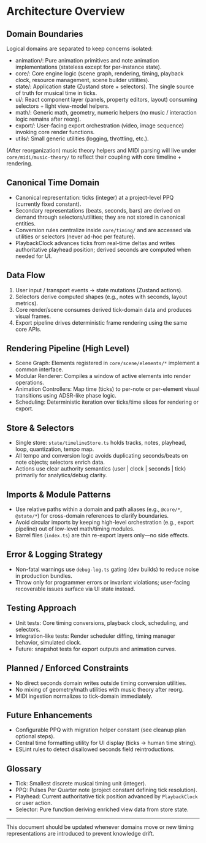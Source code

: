 # Architecture Overview

## Domain Boundaries

Logical domains are separated to keep concerns isolated:

-   animation/: Pure animation primitives and note animation implementations (stateless except for per-instance state).
-   core/: Core engine logic (scene graph, rendering, timing, playback clock, resource management, scene builder utilities).
-   state/: Application state (Zustand store + selectors). The single source of truth for musical time in ticks.
-   ui/: React component layer (panels, property editors, layout) consuming selectors + light view-model helpers.
-   math/: Generic math, geometry, numeric helpers (no music / interaction logic remains after reorg).
-   export/: User-facing export orchestration (video, image sequence) invoking core render functions.
-   utils/: Small generic utilities (logging, throttling, etc.).

(After reorganization) music theory helpers and MIDI parsing will live under `core/midi/music-theory/` to reflect their coupling with core timeline + rendering.

## Canonical Time Domain

-   Canonical representation: ticks (integer) at a project-level PPQ (currently fixed constant).
-   Secondary representations (beats, seconds, bars) are derived on demand through selectors/utilities; they are not stored in canonical entities.
-   Conversion rules centralize inside `core/timing/` and are accessed via utilities or selectors (never ad-hoc per feature).
-   PlaybackClock advances ticks from real-time deltas and writes authoritative playhead position; derived seconds are computed when needed for UI.

## Data Flow

1. User input / transport events -> state mutations (Zustand actions).
2. Selectors derive computed shapes (e.g., notes with seconds, layout metrics).
3. Core render/scene consumes derived tick-domain data and produces visual frames.
4. Export pipeline drives deterministic frame rendering using the same core APIs.

## Rendering Pipeline (High Level)

-   Scene Graph: Elements registered in `core/scene/elements/*` implement a common interface.
-   Modular Renderer: Compiles a window of active elements into render operations.
-   Animation Controllers: Map time (ticks) to per-note or per-element visual transitions using ADSR-like phase logic.
-   Scheduling: Deterministic iteration over ticks/time slices for rendering or export.

## Store & Selectors

-   Single store: `state/timelineStore.ts` holds tracks, notes, playhead, loop, quantization, tempo map.
-   All tempo and conversion logic avoids duplicating seconds/beats on note objects; selectors enrich data.
-   Actions use clear authority semantics (user | clock | seconds | tick) primarily for analytics/debug clarity.

## Imports & Module Patterns

-   Use relative paths within a domain and path aliases (e.g., `@core/*`, `@state/*`) for cross-domain references to clarify boundaries.
-   Avoid circular imports by keeping high-level orchestration (e.g., export pipeline) out of low-level math/timing modules.
-   Barrel files (`index.ts`) are thin re-export layers only—no side effects.

## Error & Logging Strategy

-   Non-fatal warnings use `debug-log.ts` gating (dev builds) to reduce noise in production bundles.
-   Throw only for programmer errors or invariant violations; user-facing recoverable issues surface via UI state instead.

## Testing Approach

-   Unit tests: Core timing conversions, playback clock, scheduling, and selectors.
-   Integration-like tests: Render scheduler diffing, timing manager behavior, simulated clock.
-   Future: snapshot tests for export outputs and animation curves.

## Planned / Enforced Constraints

-   No direct seconds domain writes outside timing conversion utilities.
-   No mixing of geometry/math utilities with music theory after reorg.
-   MIDI ingestion normalizes to tick-domain immediately.

## Future Enhancements

-   Configurable PPQ with migration helper constant (see cleanup plan optional steps).
-   Central time formatting utility for UI display (ticks -> human time string).
-   ESLint rules to detect disallowed seconds field reintroductions.

## Glossary

-   Tick: Smallest discrete musical timing unit (integer).
-   PPQ: Pulses Per Quarter note (project constant defining tick resolution).
-   Playhead: Current authoritative tick position advanced by `PlaybackClock` or user action.
-   Selector: Pure function deriving enriched view data from store state.

---

This document should be updated whenever domains move or new timing representations are introduced to prevent knowledge drift.

